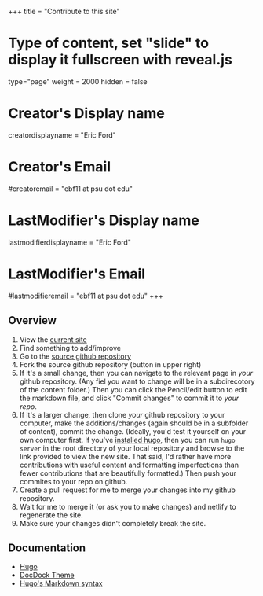 +++
title = "Contribute to this site"
# Type of content, set "slide" to display it fullscreen with reveal.js
type="page"
weight = 2000
hidden = false

# Creator's Display name
creatordisplayname = "Eric Ford"
# Creator's Email
#creatoremail = "ebf11 at psu dot edu"
# LastModifier's Display name
lastmodifierdisplayname = "Eric Ford"
# LastModifier's Email
#lastmodifieremail = "ebf11 at psu dot edu"
+++

## Overview

1.  View the [current site](https://fordgroup.netlify.com/)
2.  Find something to add/improve
3.  Go to the [source github repository](https://github.com/eford/GroupLabManual)
4.  Fork the source github repository (button in upper right)
5.  If it's a small change, then you can navigate to the relevant page in _your_ github repository.  (Any fiel you want to change will be in a subdirecotory of the content folder.)  Then you can click the Pencil/edit button to edit the markdown file, and click "Commit changes" to commit it to _your repo_.
6.  If it's a larger change, then clone _your_ github repository to your computer, make the additions/changes (again should be in a subfolder of content), commit the change.
(Ideally, you'd test it yourself on your own computer first.  If you've [installed hugo](https://gohugo.io/), then you can run `hugo server` in the root directory of your local repository and browse to the link provided to view the new site.  That said, I'd rather have more contributions with useful content and formatting imperfections than fewer contributions that are beautifully formatted.)  Then push your commites to your repo on github.
7.  Create a pull request for me to merge your changes into my github repository.
8.  Wait for me to merge it (or ask you to make changes) and netlify to regenerate the site.
9.  Make sure your changes didn't completely break the site.


##  Documentation
- [Hugo](https://gohugo.io/)
- [DocDock Theme](https://docdock.netlify.com/)
- [Hugo's Markdown syntax](https://learn.netlify.com/en/cont/markdown/)
